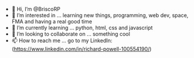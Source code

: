 - 👋 Hi, I’m @BriscoRP
- 👀 I’m interested in ... learning new things, programming, web dev, space, FMA and having a real good time
- 🌱 I’m currently learning ... python, html, css and javascript
- 💞️ I’m looking to collaborate on ... something cool
- 📫 How to reach me ... go to my LinkedIn: (https://www.linkedin.com/in/richard-powell-100554190/)

<!---
BriscoRP/BriscoRP is a ✨ special ✨ repository because its `README.md` (this file) appears on your GitHub profile.
You can click the Preview link to take a look at your changes.
--->
